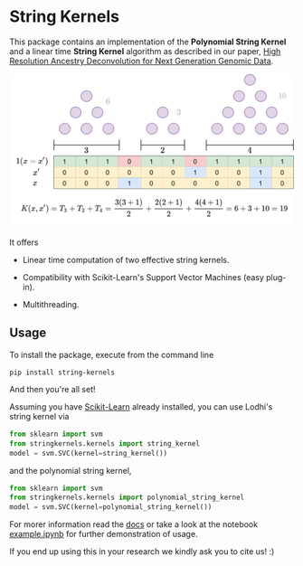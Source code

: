 # String Kernels

This package contains an implementation of the **Polynomial String Kernel** and a linear time **String Kernel** algorithm as described in our paper, [High Resolution Ancestry Deconvolution for Next Generation Genomic Data](https://www.biorxiv.org/content/10.1101/2021.09.19.460980v1). 


<img caption="String Kernel Computations" src="https://raw.githubusercontent.com/weekend37/string-kernels/master/doc/fig/triangular_numbers.png">

It offers

- Linear time computation of two effective string kernels.

- Compatibility with Scikit-Learn's Support Vector Machines (easy plug-in).

- Multithreading.

## Usage

To install the package, execute from the command line

```
pip install string-kernels
```

And then you're all set!

Assuming you have [Scikit-Learn](https://scikit-learn.org/) already installed, you can use Lodhi's string kernel via

```python
from sklearn import svm
from stringkernels.kernels import string_kernel
model = svm.SVC(kernel=string_kernel())
```

and the polynomial string kernel,

```python
from sklearn import svm
from stringkernels.kernels import polynomial_string_kernel
model = svm.SVC(kernel=polynomial_string_kernel())
```

For morer information read the [docs](https://github.com/weekend37/string-kernels/blob/master/doc/fig/docs.md) or take a look at the notebook [example.ipynb](https://github.com/weekend37/string-kernels/blob/master/example.ipynb) for further demonstration of usage.

If you end up using this in your research we kindly ask you to cite us! :)
